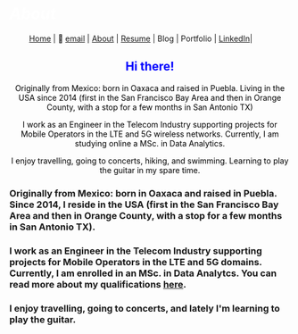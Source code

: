 #  *<span style="color:white"> About </span>*




&nbsp;&nbsp;&nbsp;&nbsp;&nbsp;&nbsp;&nbsp;&nbsp;      [Home](https://manuelsr26.github.io/) | 📧 [email](mailto:manuel.isr@outlook.com) | [About](https://manuelsr26.github.io/about) | [Resume](https://manuelsr26.github.io/cv) | Blog | Portfolio | [LinkedIn](https://www.linkedin.com/in/manuel-silva-ramirez/)| 


 
## <center> <span style="color:blue"> Hi there! </span>  </center>


<p style="text-align: center;">
<span style="color:black">Originally from Mexico: born in Oaxaca and raised in Puebla. Living in the USA since 2014 (first in the San Francisco Bay Area and then in Orange County, with a stop for a few months in San Antonio TX)</span>
</p>

<p style="text-align: center;">
<span style="color:black">I work as an Engineer in the Telecom Industry supporting projects for Mobile Operators in the LTE and 5G wireless networks. Currently, I am studying online a MSc. in Data Analytics.</span>
</p>

<p style="text-align: center;">
<span style="color:black">I enjoy travelling, going to concerts, hiking, and swimming. Learning to play the guitar in my spare time. </span>
</p>

### Originally from Mexico: born in Oaxaca and raised in Puebla. Since 2014, I reside in the USA (first in the San Francisco Bay Area and then in Orange County, with a stop for a few months in San Antonio TX).

### I work as an Engineer in the Telecom Industry supporting projects for Mobile Operators in the LTE and 5G domains. Currently, I am enrolled in an MSc. in Data Analytcs. You can read more about my qualifications [here](https://manuelsr26.github.io/cv).  

### I enjoy travelling, going to concerts, and lately I'm learning to play the guitar. 
